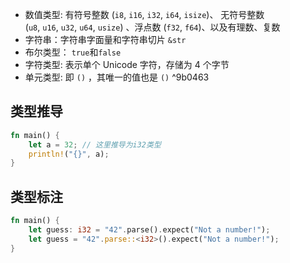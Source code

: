 - 数值类型: 有符号整数 (`i8`, `i16`, `i32`, `i64`, `isize`)、 无符号整数 (`u8`, `u16`, `u32`, `u64`, `usize`) 、浮点数 (`f32`, `f64`)、以及有理数、复数
- 字符串：字符串字面量和字符串切片 `&str`
- 布尔类型： `true`和`false`
- 字符类型: 表示单个 Unicode 字符，存储为 4 个字节
- 单元类型: 即 `()` ，其唯一的值也是 `()` ^9b0463

## 类型推导

```rust
fn main() {
    let a = 32; // 这里推导为i32类型
    println!("{}", a);
}
```

## 类型标注

```rust
fn main() {
    let guess: i32 = "42".parse().expect("Not a number!");
    let guess = "42".parse::<i32>().expect("Not a number!");
}
```